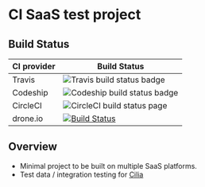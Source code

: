 # CI SaaS test project

## Build Status

| CI provider | Build Status |
| ---         | --- |
Travis        | ![Travis build status badge](https://travis-ci.org/bbiskup/ci-saas-test-project.svg?branch=master) |
|Codeship     | ![Codeship build status badge](https://codeship.com/projects/a945b780-7fc5-0134-bf93-165195a768fc/status?branch=master) |
| CircleCI    | ![CircleCI build status page](https://circleci.com/gh/bbiskup/ci-saas-test-project.svg?style=shield&circle-token=d5d1dd7847af8aa67fc98dd0814184d7d9514d80)  |
| drone.io    | [![Build Status](https://drone.io/github.com/bbiskup/ci-saas-test-project/status.png)](https://drone.io/github.com/bbiskup/ci-saas-test-project/latest) |

## Overview

- Minimal project to be built on multiple SaaS platforms.
- Test data / integration testing for [Cilia](https://github.com/bbiskup/cilia)